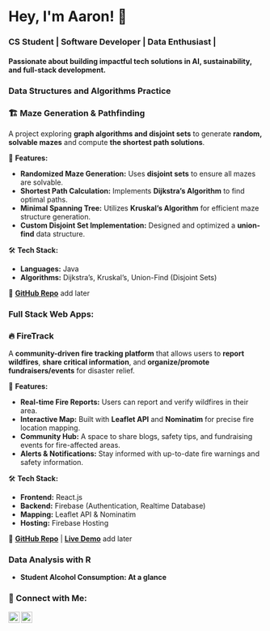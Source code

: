 <h1>Hey, I'm Aaron! 👋</h1>
<h3>CS Student | Software Developer | Data Enthusiast | </h3>
<h4>Passionate about building impactful tech solutions in AI, sustainability, and full-stack development.</h4>


### <b>Data Structures and Algorithms Practice </b>

### 🏗 Maze Generation & Pathfinding
A project exploring **graph algorithms and disjoint sets** to generate **random, solvable mazes** and compute **the shortest path solutions**.

🚀 **Features:**
- **Randomized Maze Generation:** Uses **disjoint sets** to ensure all mazes are solvable.
- **Shortest Path Calculation:** Implements **Dijkstra’s Algorithm** to find optimal paths.
- **Minimal Spanning Tree:** Utilizes **Kruskal’s Algorithm** for efficient maze structure generation.
- **Custom Disjoint Set Implementation:** Designed and optimized a **union-find** data structure.

🛠 **Tech Stack:**
- **Languages:**  Java 
- **Algorithms:** Dijkstra’s, Kruskal’s, Union-Find (Disjoint Sets)

🔗 **[GitHub Repo](#)**
add later

### <b>Full Stack Web Apps: </b>

### 🔥 FireTrack
A **community-driven fire tracking platform** that allows users to **report wildfires**, **share critical information**, and **organize/promote fundraisers/events** for disaster relief.

🚀 **Features:**
- **Real-time Fire Reports:** Users can report and verify wildfires in their area.
- **Interactive Map:** Built with **Leaflet API** and **Nominatim** for precise fire location mapping.
- **Community Hub:** A space to share blogs, safety tips, and fundraising events for fire-affected areas.
- **Alerts & Notifications:** Stay informed with up-to-date fire warnings and safety information.

🛠 **Tech Stack:**
- **Frontend:** React.js
- **Backend:** Firebase (Authentication, Realtime Database)
- **Mapping:** Leaflet API & Nominatim
- **Hosting:** Firebase Hosting

🔗 **[GitHub Repo](#)** | **[Live Demo](#)**
add later

### <b> Data Analysis with R <b>
  - Student Alcohol Consumption: At a glance


### 🤳 Connect with Me:

[<img align="left" alt="Aaron Li Linkdein | LinkedIn" width="22px" src="https://cdn.jsdelivr.net/npm/simple-icons@v3/icons/linkedin.svg" />][linkedin]
[<img align="left" alt="Aaron Li Insta | Instagram" width="22px" src="https://cdn.jsdelivr.net/npm/simple-icons@v3/icons/instagram.svg" />][instagram]


[instagram]: https://www.instagram.com/_aaronlii/
[linkedin]: https://www.linkedin.com/in/aaron-li-0b4161248/


